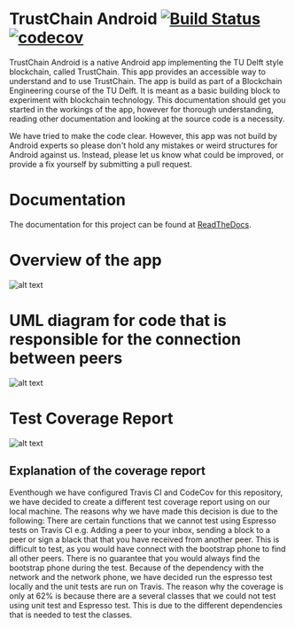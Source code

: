TrustChain Android [![Build Status](https://travis-ci.org/wkmeijer/CS4160-trustchain-android.svg?branch=master)](https://travis-ci.org/ClintonCao/CS4160-trustchain-android) [![codecov](https://codecov.io/gh/ClintonCao/CS4160-trustchain-android/branch/master/graph/badge.svg)](https://codecov.io/gh/ClintonCao/CS4160-trustchain-android)
==================

TrustChain Android is a native Android app implementing the TU Delft style blockchain, called TrustChain. This app provides an accessible way to understand and to use TrustChain. The app is build as part of a Blockchain Engineering course of the TU Delft. It is meant as a basic building block to experiment with blockchain technology. This documentation should get you started in the workings of the app, however for thorough understanding, reading other documentation and looking at the source code is a necessity.

We have tried to make the code clear. However, this app was not build by Android experts so please don't hold any mistakes or weird structures for Android against us. Instead, please let us know what could be improved, or provide a fix yourself by submitting a pull request.

Documentation
=============
The documentation for this project can be found at [ReadTheDocs](http://trustchain-android.readthedocs.org).


Overview of the app
====================
![alt text](https://github.com/wkmeijer/CS4160-trustchain-android/blob/master/docs/source/images/overview_app.png)


UML diagram for code that is responsible for the connection between peers
==========================================================================
![alt text](https://github.com/wkmeijer/CS4160-trustchain-android/blob/master/docs/source/images/uml_diagram_connection.png)


Test Coverage Report
==========================================================================
![alt text](https://github.com/wkmeijer/CS4160-trustchain-android/blob/master/docs/source/images/test_coverage.png)


Explanation of the coverage report
----------------------------------
Eventhough we have configured Travis CI and CodeCov for this repository, we have decided to create a different test coverage report using on our local machine. The reasons why we have made this decision is due to the following:
There are certain functions that we cannot test using Espresso tests on Travis CI e.g. Adding a peer to your inbox, sending a block to a peer or sign a black that that you have received from another peer. This is difficult to test, as you would have connect with the bootstrap phone to find all other peers. 
There is no guarantee that you would always find the bootstrap phone during the test. Because of the dependency with the network and the network phone, we have decided run the espresso test locally and the unit tests are run on Travis.
The reason why the coverage is only at 62% is because there are a several classes that we could not test using unit test and Espresso test. This is due to the different dependencies that is needed to test the classes.

